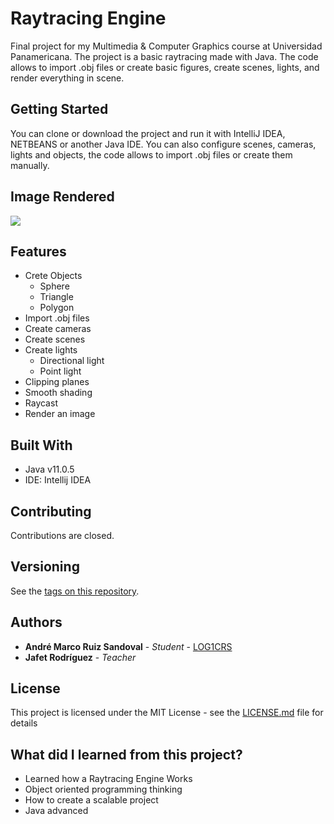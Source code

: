 # Raytracing Engine

Final project for my Multimedia & Computer Graphics course at Universidad Panamericana.
The project is a basic raytracing made with Java.
The code allows to import .obj files or create basic figures, create scenes, lights, and render everything in scene.

## Getting Started

You can clone or download the project and run it with IntelliJ IDEA, NETBEANS or another Java IDE. You can also configure scenes, cameras, lights and objects, the code allows to import .obj files or create them manually.

## Image Rendered

![](https://lh3.googleusercontent.com/-0ynFFUpaICetajluYL6Jf9EE-By5JxmRIvhSm0r6VU6uD_k_FLNI1SMiEyZoLs4Es4IwOFIFIRN5wH4kxQ4thw6d5HLEXGxuJ1XfTi6ftNMkLKxf4FHos1_1OLBejswahUFqUDKoFvBZOWdAjBd2_9Tf69CL4TutQ884qgXYHMnHtjj-lk8s9cMZfEE2fDgX8UxpqKLIuwmArWUOfr2cgsrvksYWcDxtMBHaAmCBk_2jgdE5FH7LyaS8JHM9Jb9mB9Rwq1qzbkpo2Ie5_dhXCKeXvRzTB4R-smEBeP2ONbsDYkk2ZSGSLIdl5-tTTyZgJMbsh83qn50-HEESFuj3NvRG8BIkw3OD0HLcKPWHynGqMFXRbzEUxs4PcLLH9odWvW4EAlP_59YWdAnFEQAPXXn0dDh-nIK48cKS1jEG9mISIFxx3VM0bYNPiG0LHp1vnqYJcTBvrfcmLTDh_Maz9JzMkSqo9s0hVxPTPt9-qsg196djjdlDnKujLQG70tTYSuwRfzk-bsNfcPFdCe7ydeUUmmNN9tkW8s8VHaDKFtXhLZBkABqrhk4D9YAP9sb_DIcMSjtXbp6aGSP6TQdszXOhP22bINmAdOrVdEkuVzQZ0eEhwvH1_h-ZXSRpFCLyPyN5ppEO3ynua1SNmjLIVUZ2XINjzy5nsrxWfz81XerjMoPfDk57b0VEFzDfA=s800-no?authuser=1)

## Features

 - Crete Objects
	 - Sphere
	 - Triangle
	 - Polygon
 - Import .obj files
 - Create cameras
 - Create scenes
 - Create lights
	 - Directional light
	 - Point light
 - Clipping planes
 - Smooth shading 
 - Raycast
 - Render an image
  
## Built With

* Java v11.0.5
* IDE: Intellij IDEA

## Contributing

Contributions are closed.

## Versioning

See the [tags on this repository](https://github.com/LOG1CRS/Raytracing/releases). 

## Authors

* **André Marco Ruiz Sandoval** - *Student* - [LOG1CRS](https://github.com/LOG1CRS)
* **Jafet Rodríguez** - *Teacher* 

## License

This project is licensed under the MIT License - see the [LICENSE.md](https://github.com/LOG1CRS/Raytracing/blob/master/LICENSE) file for details

## What did I learned from this project?

* Learned how a Raytracing Engine Works
* Object oriented programming thinking
* How to create a scalable project
* Java advanced
